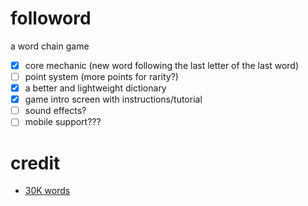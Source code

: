 # followord

a word chain game

- [x] core mechanic (new word following the last letter of the last word)
- [ ] point system (more points for rarity?)
- [x] a better and lightweight dictionary
- [x] game intro screen with instructions/tutorial
- [ ] sound effects?
- [ ] mobile support???

# credit
- [30K words](https://github.com/arstgit/high-frequency-vocabulary/blob/master/30k.txt)
